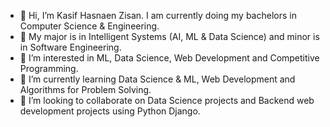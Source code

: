 - 👋 Hi, I’m Kasif Hasnaen Zisan. I am currently doing my bachelors in Computer Science & Engineering. 
- 🧐 My major is in Intelligent Systems (AI, ML & Data Science) and minor is in Software Engineering.
- 👀 I’m interested in  ML, Data Science, Web Development and Competitive Programming.
- 🌱 I’m currently learning Data Science & ML, Web Development and Algorithms for Problem Solving.
- 💞️ I’m looking to collaborate on Data Science projects and Backend web development projects using Python Django.



